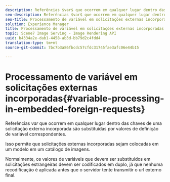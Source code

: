 ```yaml
---
description: Referências $var$ que ocorrem em qualquer lugar dentro das chaves de uma solicitação externa incorporada são substituídas por valores de definição de variável correspondentes.
seo-description: Referências $var$ que ocorrem em qualquer lugar dentro das chaves de uma solicitação externa incorporada são substituídas por valores de definição de variável correspondentes.
seo-title: Processamento de variável em solicitações externas incorporadas
solution: Experience Manager
title: Processamento de variável em solicitações externas incorporadas
topic: Scene7 Image Serving - Image Rendering API
uuid: b4334a2e-dab1-4458-ab3d-bb79d2c4fdd4
translation-type: tm+mt
source-git-commit: 7bc7b3a86fbcdc57cfdc31745fae3afc06e44b15

---
```



# Processamento de variável em solicitações externas incorporadas{#variable-processing-in-embedded-foreign-requests}

Referências $var$ que ocorrem em qualquer lugar dentro das chaves de uma solicitação externa incorporada são substituídas por valores de definição de variável correspondentes.

Isso permite que solicitações externas incorporadas sejam colocadas em um modelo em um catálogo de imagens.

Normalmente, os valores de variáveis que devem ser substituídos em solicitações estrangeiras devem ser codificados em duplo, já que nenhuma recodificação é aplicada antes que o servidor tente transmitir o url externo final.

